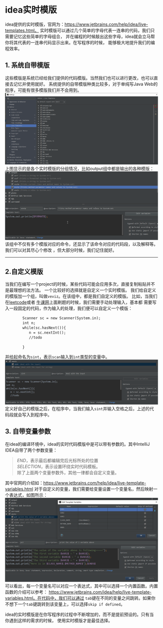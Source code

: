 # idea实时模版
idea提供的实时模版，官网为：https://www.jetbrains.com/help/idea/live-templates.html。
实时模版可以通过几个简单的字母代表一连串的代码，我们只需要记忆这些简单的字母组合，
并在编程的时候敲出这些字母，idea就会立马帮你将其代表的一连串代码显示出来。在写程序的时候，
能够极大地提升我们的编程效率。
## 1. 系统自带模版
这些模版是系统已经给我们提供的代码模版。当然我们也可以进行更改，也可以直接去记忆并使用就好。
系统提供的自带模版种类比较多，对于单纯写Java  Web的程序，可能有很多模版我们并不会用到。
![](./figs/sysTemplates.png)
上图显示的是各个实时模版的分组情况，比如output组中都是输出的各种模版：
![](./figs/templateDetail.png)
该组中不仅有多个模版对应的命令，还显示了该命令对应的代码段，以及解释等。我们可以对其尽心个修改
，但大部分时候，我们记住就好。

---

## 2.自定义模版
 当我们在编写一个project的时候，某些代码可能会应用多次，直接复制粘贴并不是最理想的法方法。
 一个比较好的选择就是自定义一个实时模版。
 我们给自定义的模版加一个组，叫做`veviz`。在该组中，都是我们自定义的模版。
 比如，当我们在[leetcode](https://leetcode.com/problemset/algorithms/)或者
 [牛课网](https://www.nowcoder.com/activity/oj)上面刷题的时候，我们需要手动处理输入，基本都
 需要写入一段固定的代码，作为输入的处理，我们便可以自定义一个模版：  
 ```
         Scanner sc = new Scanner(System.in);
         int n;
         while(sc.hasNext()){
            n = sc.nextInt();
            //todo
              
         }
```
并给起命名为`sint`，表示`scan`输入到`int`类型的变量中。  
![](./figs/sint.png)
定义好自己的模版之后，在程序中，当我们输入`sint`并输入空格之后，上述的代码段就会写入到程序中。

## 3. 自带变量参数
在idea的编译环境中，idea的实时代码模版中是可以带有参数的。其中IntelliJ IDEA自带了两个参数变量：
> $END$，表示最后都编辑完后光标所处的位置  
> $SELECTION$，表示设置环绕实时代码模板。  
> 除了上面两个变量参数外，其他一律都会自定义变量。

其中官网的介绍如：https://www.jetbrains.com/help/idea/live-template-variables.html
对于自定义的变量，我们需要给变量设置一个变量名，然后映射一个表达式，如图所示：  
![](./figs/defineVariable.png)
可以看出，每一个变量名可以对应一个表达式，其中可以选择一个内置函数。内置函数的介绍可以参考：
https://www.jetbrains.com/idea/help/live-template-variables.html。在代码中，我们可以通过
`tab`键在不同的变量之间跳转。如果你不想下一个`tab`键跳转到该变量上，可以选择`skip if defined`。

idea的实时模版是在你写程序的过程中不断增加的，而不是提前预设的。只有当你遇到这样的需求的时候，
使用实时模版才是最佳选择。